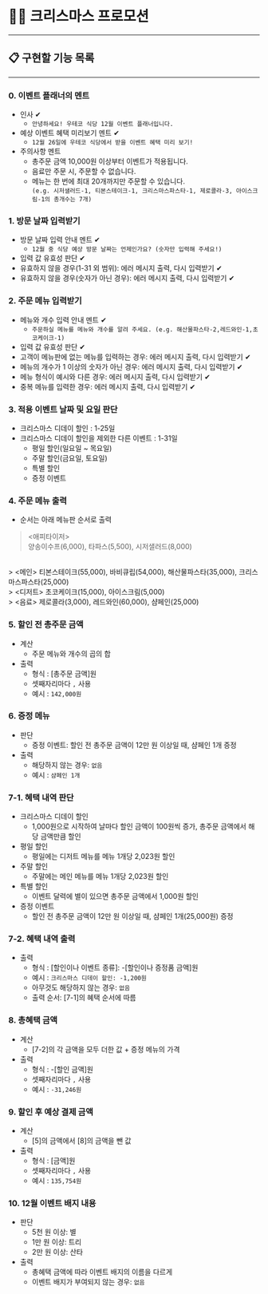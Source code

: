 # 🎅🏼 크리스마스 프로모션
* * *

## 📋 구현할 기능 목록
* * *


### 0. 이벤트 플래너의 멘트
- 인사 ✔
  - ```안녕하세요! 우테코 식당 12월 이벤트 플래너입니다.```
- 예상 이벤트 혜택 미리보기 멘트 ✔
  - ```12월 26일에 우테코 식당에서 받을 이벤트 혜택 미리 보기!```
- 주의사항 멘트
  - 총주문 금액 10,000원 이상부터 이벤트가 적용됩니다.
  - 음료만 주문 시, 주문할 수 없습니다.
  - 메뉴는 한 번에 최대 20개까지만 주문할 수 있습니다.  
    ```(e.g. 시저샐러드-1, 티본스테이크-1, 크리스마스파스타-1, 제로콜라-3, 아이스크림-1의 총개수는 7개)```

### 1. 방문 날짜 입력받기
- 방문 날짜 입력 안내 멘트 ✔
  - ```12월 중 식당 예상 방문 날짜는 언제인가요? (숫자만 입력해 주세요!)```
- 입력 값 유효성 판단 ✔
- 유효하지 않을 경우(1-31 외 범위): 에러 메시지 출력, 다시 입력받기 ✔
- 유효하지 않을 경우(숫자가 아닌 경우): 에러 메시지 출력, 다시 입력받기 ✔

### 2. 주문 메뉴 입력받기
- 메뉴와 개수 입력 안내 멘트 ✔
  - ```주문하실 메뉴를 메뉴와 개수를 알려 주세요. (e.g. 해산물파스타-2,레드와인-1,초코케이크-1)```
- 입력 값 유효성 판단 ✔
- 고객이 메뉴판에 없는 메뉴를 입력하는 경우: 에러 메시지 출력, 다시 입력받기 ✔
- 메뉴의 개수가 1 이상의 숫자가 아닌 경우: 에러 메시지 출력, 다시 입력받기 ✔
- 메뉴 형식이 예시와 다른 경우: 에러 메시지 출력, 다시 입력받기 ✔
- 중복 메뉴를 입력한 경우: 에러 메시지 출력, 다시 입력받기 ✔

### 3. 적용 이벤트 날짜 및 요일 판단
- 크리스마스 디데이 할인 : 1-25일
- 크리스마스 디데이 할인을 제외한 다른 이벤트 : 1-31일
  - 평일 할인(일요일 ~ 목요일)
  - 주말 할인(금요일, 토요일)
  - 특별 할인
  - 증정 이벤트

### 4. 주문 메뉴 출력
- 순서는 아래 메뉴판 순서로 출력
> <애피타이저>  
양송이수프(6,000), 타파스(5,500), 시저샐러드(8,000)  
<br>
> <메인>  
티본스테이크(55,000), 바비큐립(54,000), 해산물파스타(35,000), 크리스마스파스타(25,000)  
<br>
> <디저트>    
초코케이크(15,000), 아이스크림(5,000)  
<br>
> <음료>  
제로콜라(3,000), 레드와인(60,000), 샴페인(25,000)

### 5. 할인 전 총주문 금액
- 계산
  - 주문 메뉴와 개수의 곱의 합
- 출력
  - 형식 : \[총주문 금액\]원
  - 셋째자리마다 ```,``` 사용
  - 예시 : ```142,000원```

### 6. 증정 메뉴
- 판단
  - 증정 이벤트: 할인 전 총주문 금액이 12만 원 이상일 때, 샴페인 1개 증정
- 출력
  - 해당하지 않는 경우: ```없음```
  - 예시 : ```샴페인 1개```

### 7-1. 혜택 내역 판단
- 크리스마스 디데이 할인
    - 1,000원으로 시작하여 날마다 할인 금액이 100원씩 증가, 총주문 금액에서 해당 금액만큼 할인
- 평일 할인
    - 평일에는 디저트 메뉴를 메뉴 1개당 2,023원 할인
- 주말 할인
    - 주말에는 메인 메뉴를 메뉴 1개당 2,023원 할인
- 특별 할인
    - 이벤트 달력에 별이 있으면 총주문 금액에서 1,000원 할인
- 증정 이벤트
  - 할인 전 총주문 금액이 12만 원 이상일 때, 샴페인 1개(25,000원) 증정

### 7-2. 혜택 내역 출력
- 출력
  - 형식 : \[할인이나 이벤트 종류\]: -\[할인이나 증정품 금액\]원
  - 예시 : ```크리스마스 디데이 할인: -1,200원```
  - 아무것도 해당하지 않는 경우: ```없음```
  - 출력 순서: [7-1]의 혜택 순서에 따름

### 8. 총혜택 금액  
- 계산
  - [7-2]의 각 금액을 모두 더한 값 + 증정 메뉴의 가격
- 출력
    - 형식 : -\[할인 금액\]원
    - 셋째자리마다 ```,``` 사용
    - 예시 : ```-31,246원```

### 9. 할인 후 예상 결제 금액
- 계산
  - [5]의 금액에서 [8]의 금액을 뺀 값
- 출력
  - 형식 : \[금액\]원 
  - 셋째자리마다 ```,``` 사용
  - 예시 : ```135,754원```
    
### 10. 12월 이벤트 배지 내용
- 판단
  - 5천 원 이상: 별 
  - 1만 원 이상: 트리 
  - 2만 원 이상: 산타
- 출력
  - 총혜택 금액에 따라 이벤트 배지의 이름을 다르게
  - 이벤트 배지가 부여되지 않는 경우: ```없음```
